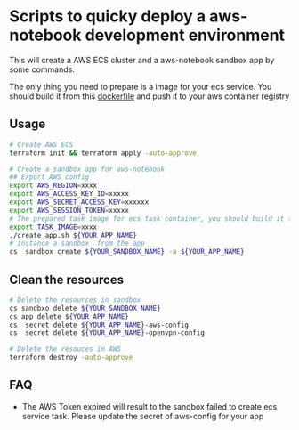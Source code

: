 # Scripts to quicky deploy a aws-notebook  development environment
This will create a AWS ECS cluster and a aws-notebook sandbox app by some commands.

The only thing you need to prepare is a image for your ecs service. You should build it from this [dockerfile](https://github.com/crafting-demo/solutions/blob/master/apps/aws-notebook/image/Dockerfile) and push it to your aws container registry


## Usage
```bash
# Create AWS ECS
terraform init && terraform apply -auto-approve 

# Create a sandbox app for aws-notebook
## Export AWS config
export AWS_REGION=xxxx
export AWS_ACCESS_KEY_ID=xxxxx
export AWS_SECRET_ACCESS_KEY=xxxxxx
export AWS_SESSION_TOKEN=xxxxx
# The prepared task image for ecs task container, you should build it from this dockerfile:https://github.com/crafting-demo/solutions/blob/master/apps/aws-notebook/image/Dockerfile and push it to your aws container registry
export TASK_IMAGE=xxxx
./create_app.sh ${YOUR_APP_NAME}
# instance a sandbox  from the app
cs  sandbox create ${YOUR_SANDBOX_NAME} -a ${YOUR_APP_NAME}
```

## Clean the resources
``` bash
# Delete the resources in sandbox
cs sandbxo delete ${YOUR_SANDBOX_NAME}
cs app delete ${YOUR_APP_NAME}
cs  secret delete ${YOUR_APP_NAME}-aws-config
cs  secret delete ${YOUR_APP_NAME}-openvpn-config

# Delete the resouces in AWS
terraform destroy -auto-approve
```

## FAQ
* The AWS Token expired will result to the sandbox failed to create ecs service task. Please update the secret of aws-config for your app
